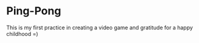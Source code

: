 # Ping-Pong
This is my first practice in creating a video game and gratitude for a happy childhood =)
